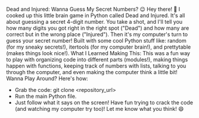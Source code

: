 Dead and Injured: Wanna Guess My Secret Numbers? 😉
Hey there! 👋 I cooked up this little brain game in Python called Dead and Injured. It's all about guessing a secret 4-digit number. You take a shot, and I'll tell you how many digits you got right in the right spot ("Dead") and how many are correct but in the wrong place ("Injured"). Then it's my computer's turn to guess your secret number!
Built with some cool Python stuff like: random (for my sneaky secrets!), itertools (for my computer brain!), and prettytable (makes things look nice!).
What I Learned Making This: This was a fun way to play with organizing code into different parts (modules!), making things happen with functions, keeping track of numbers with lists, talking to you through the computer, and even making the computer think a little bit!
Wanna Play Around? Here's how:
 * Grab the code: git clone <repository_url>
 * Run the main Python file.
 * Just follow what it says on the screen!
Have fun trying to crack the code (and watching my computer try too)! Let me know what you think! 😄
